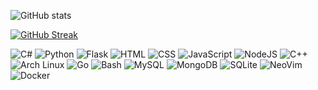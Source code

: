![GitHub stats](https://github-readme-stats.vercel.app/api?username=hyperbel&show_icons=true&theme=tokyonight)

[![GitHub Streak](https://streak-stats.demolab.com/?user=hyperbel&theme=tokyonight)](https://git.io/streak-stats)

![C#](https://img.shields.io/badge/C%23-239120?style=for-the-badge&logo=c-sharp&logoColor=white) ![Python](https://img.shields.io/badge/Python-3776AB?style=for-the-badge&logo=python&logoColor=white) ![Flask](https://img.shields.io/badge/Flask-000000?style=for-the-badge&logo=flask&logoColor=white) ![HTML](https://img.shields.io/badge/HTML-239120?style=for-the-badge&logo=html5&logoColor=white) ![CSS](https://img.shields.io/badge/CSS-239120?&style=for-the-badge&logo=css3&logoColor=white) ![JavaScript](https://img.shields.io/badge/JavaScript-F7DF1E?style=for-the-badge&logo=javascript&logoColor=black) ![NodeJS](https://img.shields.io/badge/Node.js-43853D?style=for-the-badge&logo=node.js&logoColor=white) ![C++](https://img.shields.io/badge/C%2B%2B-00599C?style=for-the-badge&logo=c%2B%2B&logoColor=white) ![Arch Linux](https://img.shields.io/badge/Arch_Linux-1793D1?style=for-the-badge&logo=arch-linux&logoColor=white) ![Go](https://img.shields.io/badge/Go-00ADD8?style=for-the-badge&logo=go&logoColor=white) ![Bash](https://img.shields.io/badge/Shell_Script-121011?style=for-the-badge&logo=gnu-bash&logoColor=white) ![MySQL](https://img.shields.io/badge/MySQL-00000F?style=for-the-badge&logo=mysql&logoColor=white) ![MongoDB](https://img.shields.io/badge/MongoDB-4EA94B?style=for-the-badge&logo=mongodb&logoColor=white) ![SQLite](https://img.shields.io/badge/SQLite-07405E?style=for-the-badge&logo=sqlite&logoColor=white) ![NeoVim](https://img.shields.io/badge/NeoVim-%2357A143.svg?&style=for-the-badge&logo=neovim&logoColor=white) ![Docker](https://img.shields.io/badge/docker-%230db7ed.svg?style=for-the-badge&logo=docker&logoColor=white)

